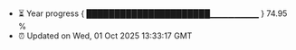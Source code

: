 - ⏳ Year progress { ██████████████████████▁▁▁▁▁▁▁▁ } 74.95 %
- ⏰ Updated on Wed, 01 Oct 2025 13:33:17 GMT

